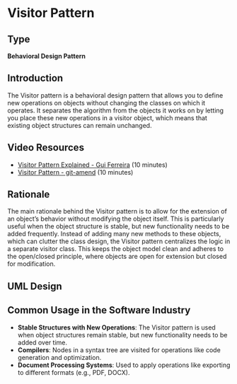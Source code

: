 # Visitor Pattern

## Type
**Behavioral Design Pattern**

## Introduction
The Visitor pattern is a behavioral design pattern that allows you to define new operations on objects without changing the classes on which it operates. It separates the algorithm from the objects it works on by letting you place these new operations in a visitor object, which means that existing object structures can remain unchanged.

## Video Resources
- [Visitor Pattern Explained - Gui Ferreira](https://www.youtube.com/watch?v=yyKrt7zSmv0&ab_channel=GuiFerreira) (10 minutes)
- [Visitor Pattern - git-amend](https://www.youtube.com/watch?v=Q2gQs6gIzCM&ab_channel=git-amend) (10 minutes)

## Rationale
The main rationale behind the Visitor pattern is to allow for the extension of an object’s behavior without modifying the object itself. This is particularly useful when the object structure is stable, but new functionality needs to be added frequently. Instead of adding many new methods to these objects, which can clutter the class design, the Visitor pattern centralizes the logic in a separate visitor class. This keeps the object model clean and adheres to the open/closed principle, where objects are open for extension but closed for modification.

## UML Design

## Common Usage in the Software Industry
- **Stable Structures with New Operations**: The Visitor pattern is used when object structures remain stable, but new functionality needs to be added over time.
- **Compilers**: Nodes in a syntax tree are visited for operations like code generation and optimization.
- **Document Processing Systems**: Used to apply operations like exporting to different formats (e.g., PDF, DOCX).

